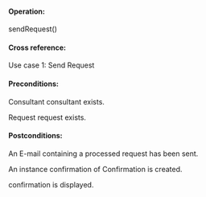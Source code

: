 #### Operation: 

sendRequest() 

#### Cross reference: 

Use case 1: Send Request 

#### Preconditions: 

Consultant consultant exists. 

Request request exists. 

#### Postconditions: 

An E-mail containing a processed request has been sent. 

An instance confirmation of Confirmation is created. 

confirmation is displayed.  
